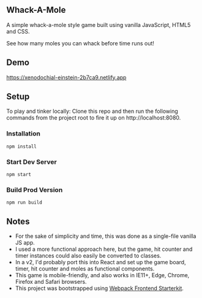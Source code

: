 ## Whack-A-Mole

A simple whack-a-mole style game built using vanilla JavaScript, HTML5 and CSS. 

See how many moles you can whack before time runs out!

## Demo

https://xenodochial-einstein-2b7ca9.netlify.app

## Setup

To play and tinker locally: Clone this repo and then run the following commands from the project root to fire it up on http://localhost:8080.

### Installation

```
npm install
```

### Start Dev Server

```
npm start
```

### Build Prod Version

```
npm run build
```

## Notes

- For the sake of simplicity and time, this was done as a single-file vanilla JS app. 
- I used a more functional approach here, but the game, hit counter and timer instances could also easily be converted to classes.
- In a v2, I'd probably port this into React and set up the game board, timer, hit counter and moles as functional components.
- This game is mobile-friendly, and also works in IE11+, Edge, Chrome, Firefox and Safari browsers.
- This project was bootstrapped using [Webpack Frontend Starterkit](https://github.com/wbkd/webpack-starter).